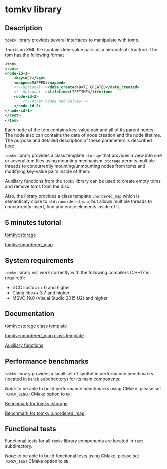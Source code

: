 # tomkv library

## Description

`tomkv` library provides several interfaces to manipulate with *toms*.

*Tom* is an XML file contains key-value pairs as a hierarchial structure. The tom has the following format

```xml
<tom>
<root>
<node-id-1>
    <key>KEY</key>
    <mapped>MAPPED</mapped>
    <!--Optional--><date_created>DATE_CREATED</date_created>
    <!--Optional--><lifetime>LIFETIME</lifetime>
    <node-id-2>
        <!--Other nodes and values-->
    </node-id-2>
</node-id-1>
</root>
</tom>
```

Each node of the tom contains key-value pair and all of its parent nodes. The node also can contains the date of node creation and the node lifetime. The purpose and detailed description of these parameters is described [here](./doc/storage.md).

`tomkv` library provides a class template `storage` that provides a view into one or several tom files using mounting mechanism.
`storage` permits multiple threads to concurrently mounting/unmounting nodes from toms and modifying key-value pairs inside of them.

Auxiliary functions from the `tomkv` library can be used to create empty toms and remove toms from the disc.

Also, the library provides a class template `unordered_map` which is semanticaly close to `std::unordered_map`, but allows
multiple threads to concurrently insert, find and erase elements inside of it.

## 5 minutes tutorial

[tomkv::storage](./doc/storage_tut.md)

[tomkv::unordered_map](./doc/unordered_map_tut.md)

## System requirements

`tomkv` library will work correctly with the following compilers (C++17 is required):

- GCC libstdc++ 6 and higher
- Clang libc++ 3.7 and higher
- MSVC 19.0 (Visual Studio 2015 U2) and higher

## Documentation

[tomkv::storage class template](./doc/storage.md)

[tomkv::unordered_map class template](./doc/unordered_map.md)

[Auxiliary functions](./doc/auxiliary.md)

## Performance benchmarks

`tomkv` library provides a small set of synthetic performance benchmarks (located in `bench` subdirectory) for its main components:

*Note*: to be able to build performance benchmarks using CMake, please set `TOMKV_BENCH` CMake option to `ON`.

[Benchmark for tomkv::storage](./doc/storage_bench.md)

[Benchmark for tomkv::unordered_map](./doc/unordered_map_bench.md)

## Functional tests

Functional tests for all `tomkv` library components are located in `test` subdirectory.

*Note*: to be able to build functional tests using CMake, please set `TOMKV_TEST` CMake option to `ON`.

